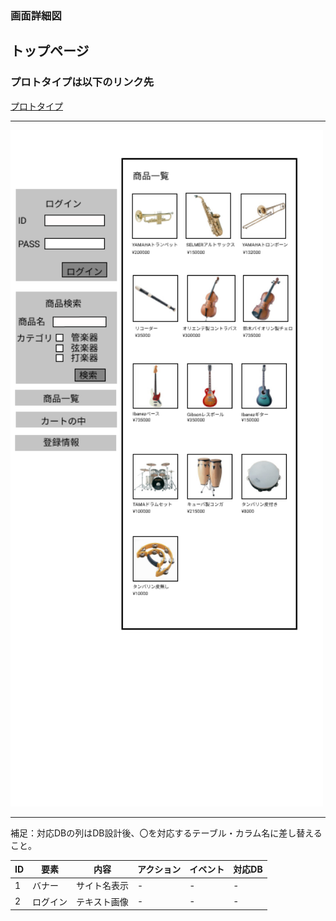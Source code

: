 ### 画面詳細図
## トップページ
### プロトタイプは以下のリンク先
[プロトタイプ](https://www.figma.com/file/sNmOONPofg7WayC4DxE0Vv/Untitled?node-id=1%3A2)
*****
<img src="../img/トップページ.png" width="500">

*****
補足：対応DBの列はDB設計後、〇を対応するテーブル・カラム名に差し替えること。

|ID|要素|内容|アクション|イベント|対応DB|
|--|---|----|---------|-------|-------|
|1|バナー|サイト名表示|-|-|-|
|2|ログイン|テキスト画像|-|-|-|
